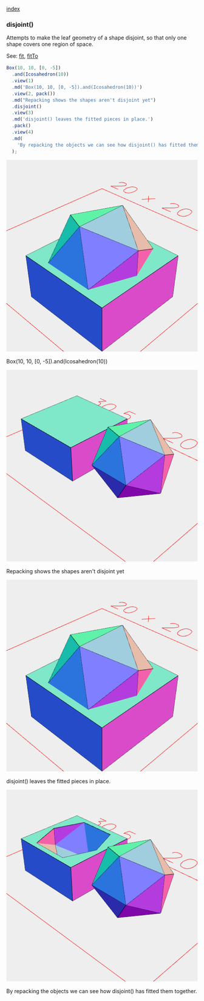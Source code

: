 [index](../../nb/api/index.md)
### disjoint()

Attempts to make the leaf geometry of a shape disjoint, so that only one shape covers one region of space.

See: [fit](../../nb/api/fit.nb), [fitTo](#https://raw.githubusercontent.com/jsxcad/JSxCAD/master/nb/api/fitTo.md)

```JavaScript
Box(10, 10, [0, -5])
  .and(Icosahedron(10))
  .view(1)
  .md('Box(10, 10, [0, -5]).and(Icosahedron(10))')
  .view(2, pack())
  .md("Repacking shows the shapes aren't disjoint yet")
  .disjoint()
  .view(3)
  .md('disjoint() leaves the fitted pieces in place.')
  .pack()
  .view(4)
  .md(
    'By repacking the objects we can see how disjoint() has fitted them together.'
  );
```

![Image](disjoint.md.0.png)

Box(10, 10, [0, -5]).and(Icosahedron(10))

![Image](disjoint.md.1.png)

Repacking shows the shapes aren't disjoint yet

![Image](disjoint.md.2.png)

disjoint() leaves the fitted pieces in place.

![Image](disjoint.md.3.png)

By repacking the objects we can see how disjoint() has fitted them together.
